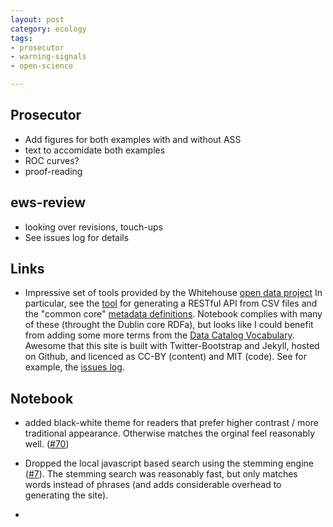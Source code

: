 ```yaml
---
layout: post
category: ecology
tags:
- prosecutor
- warning-signals
- open-science

---
```




## Prosecutor

* Add figures for both examples with and without ASS
* text to accomidate both examples
* ROC curves?
* proof-reading

## ews-review

* looking over revisions, touch-ups
* See issues log for details

## Links

* Impressive set of tools provided by the Whitehouse [open data project](http://project-open-data.github.io/)  In particular, see the [tool](https://github.com/project-open-data/csv-to-api) for generating a RESTful API from CSV files and the "common core" [metadata definitions](http://project-open-data.github.io/metadata-resources/#common_core_required_fields_equivalents).  Notebook complies with many of these (throught the Dublin core RDFa), but looks like I could benefit from adding some more terms from the [Data Catalog Vocabulary](http://www.w3.org/TR/vocab-dcat/#property--access-download). Awesome that this site is built with Twitter-Bootstrap and Jekyll, hosted on Github, and licenced as CC-BY (content) and MIT (code). See for example, the [issues log](https://github.com/project-open-data/project-open-data.github.io/issues).  


## Notebook

* added black-white theme for readers that prefer higher contrast / more traditional appearance.  Otherwise matches the orginal feel reasonably well.  ([#70](https://github.com/cboettig/labnotebook/issues/70))

* Dropped the local javascript based search using the stemming engine ([#7](https://github.com/cboettig/labnotebook/issues/7)).  The stemming search was reasonably fast, but only matches words instead of phrases (and adds considerable overhead to generating the site).

* 

